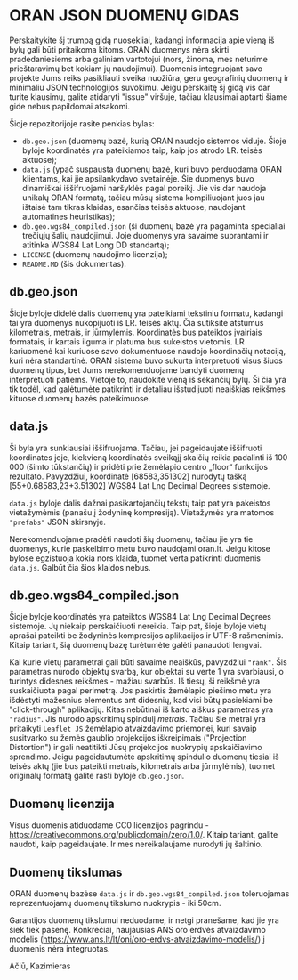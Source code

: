ORAN JSON DUOMENŲ GIDAS
=======================

Perskaitykite šį trumpą gidą nuosekliai, kadangi informacija apie vieną iš bylų gali būti pritaikoma kitoms. ORAN duomenys nėra skirti pradedaniesiems arba galiniam vartotojui (nors, žinoma, mes neturime prieštaravimų bet kokiam jų naudojimui). Duomenis integruojant savo projekte Jums reiks pasikliauti sveika nuožiūra, geru geografinių duomenų ir minimaliu JSON technologijos suvokimu. Jeigu perskaitę šį gidą vis dar turite klausimų, galite atidaryti "issue" viršuje, tačiau klausimai aptarti šiame gide nebus papildomai atsakomi.

Šioje repozitorijoje rasite penkias bylas:
- `db.geo.json` (duomenų bazė, kurią ORAN naudojo sistemos viduje. Šioje byloje koordinatės yra pateikiamos taip, kaip jos atrodo LR. teisės aktuose);
- `data.js` (ypač suspausta duomenų bazė, kuri buvo perduodama ORAN klientams, kai jie apsilankydavo svetainėje. Šie duomenys buvo dinamiškai iššifruojami naršyklės pagal poreikį. Jie vis dar naudoja unikalų ORAN formatą, tačiau mūsų sistema kompiliuojant juos jau ištaisė tam tikras klaidas, esančias teisės aktuose, naudojant automatines heuristikas);
- `db.geo.wgs84_compiled.json` (ši duomenų bazė yra pagaminta specialiai trečiųjų šalių naudojimui. Joje duomenys yra savaime suprantami ir atitinka WGS84 Lat Long DD standartą);
- `LICENSE` (duomenų naudojimo licenzija);
- `README.MD` (šis dokumentas).

## db.geo.json
Šioje byloje didelė dalis duomenų yra pateikiami tekstiniu formatu, kadangi tai yra duomenys nukopijuoti iš LR. teisės aktų. Čia sutiksite atstumus kilometrais, metrais, ir jūrmylėmis. Koordinatės bus pateiktos įvairiais formatais, ir kartais ilguma ir platuma bus sukeistos vietomis. LR kariuomenė kai kuriuose savo dokumentuose naudojo koordinačių notaciją, kuri nėra standartinė. ORAN sistema buvo sukurta interpretuoti visus šiuos duomenų tipus, bet Jums nerekomenduojame bandyti duomenų interpretuoti patiems. Vietoje to, naudokite vieną iš sekančių bylų. Ši čia yra tik todėl, kad galėtumėte patikrinti ir detaliau išstudijuoti neaiškias reikšmes kituose duomenų bazės pateikimuose.

## data.js
Ši byla yra sunkiausiai iššifruojama. Tačiau, jei pageidaujate iššifruoti koordinates joje, kiekvieną koordinatės sveikąjį skaičių reikia padalinti iš 100 000 (šimto tūkstančių) ir pridėti prie žemėlapio centro „floor“ funkcijos rezultato. Pavyzdžiui, koordinatė [68583,351302] nurodytų tašką [55+0.68583,23+3.51302] WGS84 Lat Lng Decimal Degrees sistemoje.

`data.js` byloje dalis dažnai pasikartojančių tekstų taip pat yra pakeistos vietažymėmis (panašu į žodyninę kompresiją). Vietažymės yra matomos `"prefabs"` JSON skirsnyje. 

Nerekomenduojame pradėti naudoti šių duomenų, tačiau jie yra tie duomenys, kurie paskelbimo metu buvo naudojami oran.lt. Jeigu kitose bylose egzistuoja kokia nors klaida, tuomet verta patikrinti duomenis `data.js`. Galbūt čia šios klaidos nebus.

## db.geo.wgs84_compiled.json
Šioje byloje koordinatės yra pateiktos WGS84 Lat Lng Decimal Degrees sistemoje. Jų niekaip perskaičiuoti nereikia. Taip pat, šioje byloje vietų aprašai pateikti be žodyninės kompresijos aplikacijos ir UTF-8 rašmenimis. Kitaip tariant, šią duomenų bazę turėtumėte galėti panaudoti lengvai.

Kai kurie vietų parametrai gali būti savaime neaiškūs, pavyzdžiui `"rank"`. Šis parametras nurodo objektų svarbą, kur objektai su verte 1 yra svarbiausi, o turintys didesnes reikšmes - mažiau svarbūs. Iš tiesų, ši reikšmė yra suskaičiuota pagal perimetrą. Jos paskirtis žemėlapio piešimo metu yra išdėstyti mažesnius elementus ant didesnių, kad visi būtų pasiekiami be "click-through" aplikacijų. Kitas nebūtinai iš karto aiškus parametras yra `"radius"`. Jis nurodo apskritimų spindulį *metrais*. Tačiau šie metrai yra pritaikyti `Leaflet JS` žemėlapio atvaizdavimo priemonei, kuri savaip susitvarko su žemės gaublio projekcijos iškreipimais ("Projection Distortion") ir gali neatitikti Jūsų projekcijos nuokrypių apskaičiavimo sprendimo. Jeigu pageidautumėte apskritimų spindulio duomenų tiesiai iš teisės aktų (jie bus pateikti metrais, kilometrais arba jūrmylėmis), tuomet originalų formatą galite rasti byloje `db.geo.json`.

## Duomenų licenzija
Visus duomenis atiduodame CC0 licenzijos pagrindu - https://creativecommons.org/publicdomain/zero/1.0/. Kitaip tariant, galite naudoti, kaip pageidaujate. Ir mes nereikalaujame nurodyti jų šaltinio.

## Duomenų tikslumas
ORAN duomenų bazėse `data.js` ir `db.geo.wgs84_compiled.json` toleruojamas reprezentuojamų duomenų tikslumo nuokrypis - iki 50cm.

Garantijos duomenų tikslumui neduodame, ir netgi pranešame, kad jie yra šiek tiek pasenę. Konkrečiai, naujausias ANS oro erdvės atvaizdavimo modelis (https://www.ans.lt/lt/oni/oro-erdvs-atvaizdavimo-modelis/) į duomenis nėra integruotas. 

Ačiū,
Kazimieras

